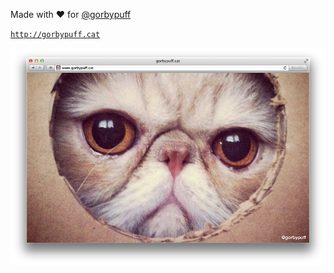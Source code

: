 Made with :heart: for [@gorbypuff](https://twitter.com/gorbypuff)

[`http://gorbypuff.cat`](http://gorbypuff.cat)

[![](screenshot.png)](http://gorbypuff.cat)
